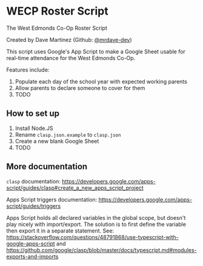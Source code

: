 # WECP Roster Script

The West Edmonds Co-Op Roster Script

Created by Dave Martinez (Github: [@mrdave-dev](https://github.com/mrdave-dev))

This script uses Google's App Script to make a Google Sheet usable for real-time attendance for the West Edmonds Co-Op.

Features include:

1. Populate each day of the school year with expected working parents
2. Allow parents to declare someone to cover for them
3. TODO 

## How to set up

1. Install Node.JS 
2. Rename `clasp.json.example` to `clasp.json`
3. Create a new blank Google Sheet
4. TODO

## More documentation

`clasp` documentation: https://developers.google.com/apps-script/guides/clasp#create_a_new_apps_script_project

Apps Script triggers documentation: https://developers.google.com/apps-script/guides/triggers 

Apps Script holds all declared variables in the global scope, but doesn't play nicely with import/export. The solution is to first define the variable then export it in a separate statement. See: https://stackoverflow.com/questions/48791868/use-typescript-with-google-apps-script and https://github.com/google/clasp/blob/master/docs/typescript.md#modules-exports-and-imports 



